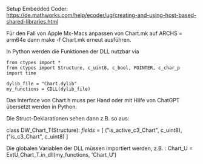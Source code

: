 Setup Embedded Coder:
https://de.mathworks.com/help/ecoder/ug/creating-and-using-host-based-shared-libraries.html

Für den Fall von Apple Mx-Macs anpassen von Chart.mk auf
ARCHS             = arm64e
dann make -f Chart.mk erneut ausführen.

In Python werden die Funktionen der DLL nutzbar via 

    from ctypes import *
    from ctypes import Structure, c_uint8, c_bool, POINTER, c_char_p
    import time

    dylib_file = "Chart.dylib"
    my_functions = CDLL(dylib_file)


Das Interface von Chart.h muss per Hand oder mit Hilfe von ChatGPT übersetzt werden in Python.

Die Struct-Deklarationen sehen dann z.B. so aus:

class DW_Chart_T(Structure):
    _fields_ = [
        ("is_active_c3_Chart", c_uint8),
        ("is_c3_Chart", c_uint8)
    ]

Die globalen Variablen der DLL müssen importiert werden, z.B. :
    Chart_U = ExtU_Chart_T.in_dll(my_functions, 'Chart_U')